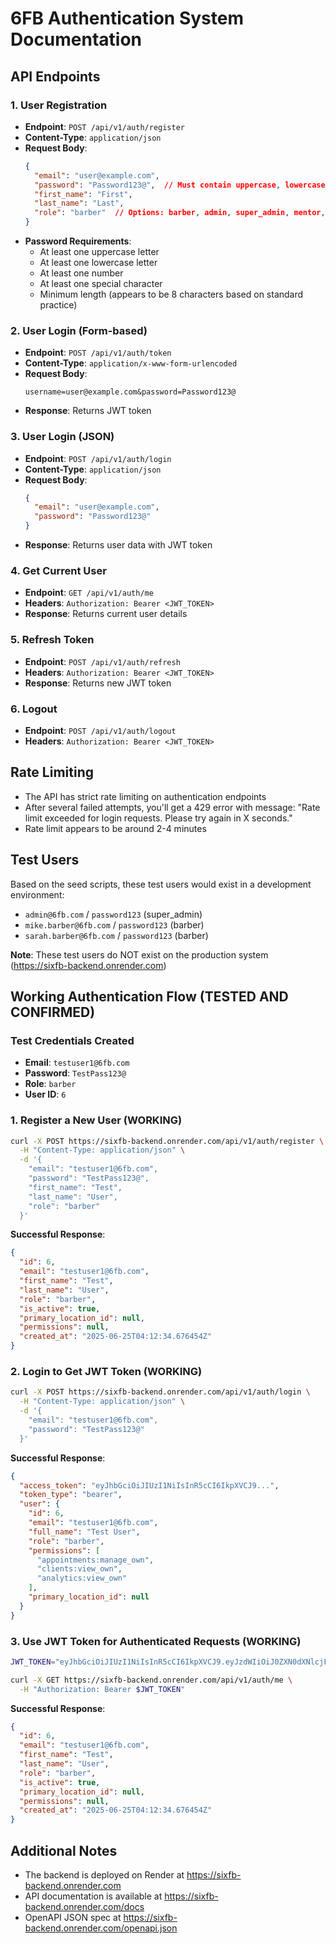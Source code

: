 # 6FB Authentication System Documentation

## API Endpoints

### 1. User Registration
- **Endpoint**: `POST /api/v1/auth/register`
- **Content-Type**: `application/json`
- **Request Body**:
  ```json
  {
    "email": "user@example.com",
    "password": "Password123@",  // Must contain uppercase, lowercase, number, and special char
    "first_name": "First",
    "last_name": "Last",
    "role": "barber"  // Options: barber, admin, super_admin, mentor, staff
  }
  ```
- **Password Requirements**:
  - At least one uppercase letter
  - At least one lowercase letter  
  - At least one number
  - At least one special character
  - Minimum length (appears to be 8 characters based on standard practice)

### 2. User Login (Form-based)
- **Endpoint**: `POST /api/v1/auth/token`
- **Content-Type**: `application/x-www-form-urlencoded`
- **Request Body**:
  ```
  username=user@example.com&password=Password123@
  ```
- **Response**: Returns JWT token

### 3. User Login (JSON)
- **Endpoint**: `POST /api/v1/auth/login`
- **Content-Type**: `application/json`
- **Request Body**:
  ```json
  {
    "email": "user@example.com",
    "password": "Password123@"
  }
  ```
- **Response**: Returns user data with JWT token

### 4. Get Current User
- **Endpoint**: `GET /api/v1/auth/me`
- **Headers**: `Authorization: Bearer <JWT_TOKEN>`
- **Response**: Returns current user details

### 5. Refresh Token
- **Endpoint**: `POST /api/v1/auth/refresh`
- **Headers**: `Authorization: Bearer <JWT_TOKEN>`
- **Response**: Returns new JWT token

### 6. Logout
- **Endpoint**: `POST /api/v1/auth/logout`
- **Headers**: `Authorization: Bearer <JWT_TOKEN>`

## Rate Limiting
- The API has strict rate limiting on authentication endpoints
- After several failed attempts, you'll get a 429 error with message: "Rate limit exceeded for login requests. Please try again in X seconds."
- Rate limit appears to be around 2-4 minutes

## Test Users
Based on the seed scripts, these test users would exist in a development environment:
- `admin@6fb.com` / `password123` (super_admin)
- `mike.barber@6fb.com` / `password123` (barber)
- `sarah.barber@6fb.com` / `password123` (barber)

**Note**: These test users do NOT exist on the production system (https://sixfb-backend.onrender.com)

## Working Authentication Flow (TESTED AND CONFIRMED)

### Test Credentials Created
- **Email**: `testuser1@6fb.com`
- **Password**: `TestPass123@`
- **Role**: `barber`
- **User ID**: `6`

### 1. Register a New User (WORKING)
```bash
curl -X POST https://sixfb-backend.onrender.com/api/v1/auth/register \
  -H "Content-Type: application/json" \
  -d '{
    "email": "testuser1@6fb.com",
    "password": "TestPass123@",
    "first_name": "Test",
    "last_name": "User",
    "role": "barber"
  }'
```

**Successful Response**:
```json
{
  "id": 6,
  "email": "testuser1@6fb.com",
  "first_name": "Test",
  "last_name": "User",
  "role": "barber",
  "is_active": true,
  "primary_location_id": null,
  "permissions": null,
  "created_at": "2025-06-25T04:12:34.676454Z"
}
```

### 2. Login to Get JWT Token (WORKING)
```bash
curl -X POST https://sixfb-backend.onrender.com/api/v1/auth/login \
  -H "Content-Type: application/json" \
  -d '{
    "email": "testuser1@6fb.com",
    "password": "TestPass123@"
  }'
```

**Successful Response**:
```json
{
  "access_token": "eyJhbGciOiJIUzI1NiIsInR5cCI6IkpXVCJ9...",
  "token_type": "bearer",
  "user": {
    "id": 6,
    "email": "testuser1@6fb.com",
    "full_name": "Test User",
    "role": "barber",
    "permissions": [
      "appointments:manage_own",
      "clients:view_own",
      "analytics:view_own"
    ],
    "primary_location_id": null
  }
}
```

### 3. Use JWT Token for Authenticated Requests (WORKING)
```bash
JWT_TOKEN="eyJhbGciOiJIUzI1NiIsInR5cCI6IkpXVCJ9.eyJzdWIiOiJ0ZXN0dXNlcjFANmZiLmNvbSIsImV4cCI6MTc1MDkxMTE2OH0.xzMuxjVvbGI7l1ABeOex6wl-mM0Jof_-krOTX982jqQ"

curl -X GET https://sixfb-backend.onrender.com/api/v1/auth/me \
  -H "Authorization: Bearer $JWT_TOKEN"
```

**Successful Response**:
```json
{
  "id": 6,
  "email": "testuser1@6fb.com",
  "first_name": "Test",
  "last_name": "User",
  "role": "barber",
  "is_active": true,
  "primary_location_id": null,
  "permissions": null,
  "created_at": "2025-06-25T04:12:34.676454Z"
}
```

## Additional Notes
- The backend is deployed on Render at https://sixfb-backend.onrender.com
- API documentation is available at https://sixfb-backend.onrender.com/docs
- OpenAPI JSON spec at https://sixfb-backend.onrender.com/openapi.json

